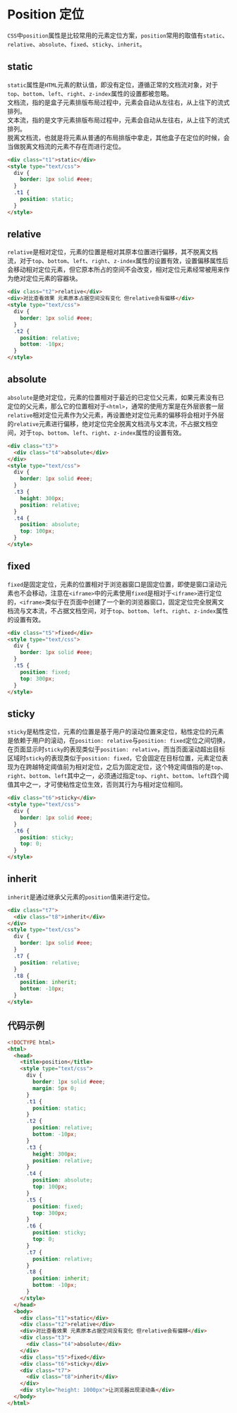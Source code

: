 # Position 定位

`CSS`中`position`属性是比较常用的元素定位方案，`position`常用的取值有`static`、`relative`、`absolute`、`fixed`、`sticky`、`inherit`。

## static

`static`属性是`HTML`元素的默认值，即没有定位，遵循正常的文档流对象，对于`top`、`bottom`、`left`、`right`、`z-index`属性的设置都被忽略。  
文档流，指的是盒子元素排版布局过程中，元素会自动从左往右，从上往下的流式排列。  
文本流，指的是文字元素排版布局过程中，元素会自动从左往右，从上往下的流式排列。  
脱离文档流，也就是将元素从普通的布局排版中拿走，其他盒子在定位的时候，会当做脱离文档流的元素不存在而进行定位。

```html
<div class="t1">static</div>
<style type="text/css">
  div {
    border: 1px solid #eee;
  }
  .t1 {
    position: static;
  }
</style>
```

## relative

`relative`是相对定位，元素的位置是相对其原本位置进行偏移，其不脱离文档流，对于`top`、`bottom`、`left`、`right`、`z-index`属性的设置有效，设置偏移属性后会移动相对定位元素，但它原本所占的空间不会改变，相对定位元素经常被用来作为绝对定位元素的容器块。

```html
<div class="t2">relative</div>
<div>对比查看效果 元素原本占据空间没有变化 但relative会有偏移</div>
<style type="text/css">
  div {
    border: 1px solid #eee;
  }
  .t2 {
    position: relative;
    bottom: -10px;
  }
</style>
```

## absolute

`absolute`是绝对定位，元素的位置相对于最近的已定位父元素，如果元素没有已定位的父元素，那么它的位置相对于`<html>`，通常的使用方案是在外层嵌套一层`relative`相对定位元素作为父元素，再设置绝对定位元素的偏移将会相对于外层的`relative`元素进行偏移，绝对定位完全脱离文档流与文本流，不占据文档空间，对于`top`、`bottom`、`left`、`right`、`z-index`属性的设置有效。

```html
<div class="t3">
  <div class="t4">absolute</div>
</div>
<style type="text/css">
  div {
    border: 1px solid #eee;
  }
  .t3 {
    height: 300px;
    position: relative;
  }
  .t4 {
    position: absolute;
    top: 100px;
  }
</style>
```

## fixed

`fixed`是固定定位，元素的位置相对于浏览器窗口是固定位置，即使是窗口滚动元素也不会移动，注意在`<iframe>`中的元素使用`fixed`是相对于`<iframe>`进行定位的，`<iframe>`类似于在页面中创建了一个新的浏览器窗口，固定定位完全脱离文档流与文本流，不占据文档空间，对于`top`、`bottom`、`left`、`right`、`z-index`属性的设置有效。

```html
<div class="t5">fixed</div>
<style type="text/css">
  div {
    border: 1px solid #eee;
  }
  .t5 {
    position: fixed;
    top: 300px;
  }
</style>
```

## sticky

`sticky`是粘性定位，元素的位置是基于用户的滚动位置来定位，粘性定位的元素是依赖于用户的滚动，在`position: relative`与`position: fixed`定位之间切换，在页面显示时`sticky`的表现类似于`position: relative`，而当页面滚动超出目标区域时`sticky`的表现类似于`position: fixed`，它会固定在目标位置，元素定位表现为在跨越特定阈值前为相对定位，之后为固定定位，这个特定阈值指的是`top`、`right`、`bottom`、`left`其中之一，必须通过指定`top`、`right`、`bottom`、`left`四个阈值其中之一，才可使粘性定位生效，否则其行为与相对定位相同。

```html
<div class="t6">sticky</div>
<style type="text/css">
  div {
    border: 1px solid #eee;
  }
  .t6 {
    position: sticky;
    top: 0;
  }
</style>
```

## inherit

`inherit`是通过继承父元素的`position`值来进行定位。

```html
<div class="t7">
  <div class="t8">inherit</div>
</div>
<style type="text/css">
  div {
    border: 1px solid #eee;
  }
  .t7 {
    position: relative;
  }
  .t8 {
    position: inherit;
    bottom: -10px;
  }
</style>
```

## 代码示例

```html
<!DOCTYPE html>
<html>
  <head>
    <title>position</title>
    <style type="text/css">
      div {
        border: 1px solid #eee;
        margin: 5px 0;
      }
      .t1 {
        position: static;
      }
      .t2 {
        position: relative;
        bottom: -10px;
      }
      .t3 {
        height: 300px;
        position: relative;
      }
      .t4 {
        position: absolute;
        top: 100px;
      }
      .t5 {
        position: fixed;
        top: 300px;
      }
      .t6 {
        position: sticky;
        top: 0;
      }
      .t7 {
        position: relative;
      }
      .t8 {
        position: inherit;
        bottom: -10px;
      }
    </style>
  </head>
  <body>
    <div class="t1">static</div>
    <div class="t2">relative</div>
    <div>对比查看效果 元素原本占据空间没有变化 但relative会有偏移</div>
    <div class="t3">
      <div class="t4">absolute</div>
    </div>
    <div class="t5">fixed</div>
    <div class="t6">sticky</div>
    <div class="t7">
      <div class="t8">inherit</div>
    </div>
    <div style="height: 1000px">让浏览器出现滚动条</div>
  </body>
</html>
```
